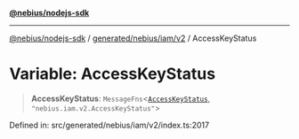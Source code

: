 [**@nebius/nodejs-sdk**](../../../../../README.md)

***

[@nebius/nodejs-sdk](../../../../../README.md) / [generated/nebius/iam/v2](../README.md) / AccessKeyStatus

# Variable: AccessKeyStatus

> **AccessKeyStatus**: `MessageFns`\<[`AccessKeyStatus`](../interfaces/AccessKeyStatus.md), `"nebius.iam.v2.AccessKeyStatus"`\>

Defined in: src/generated/nebius/iam/v2/index.ts:2017
